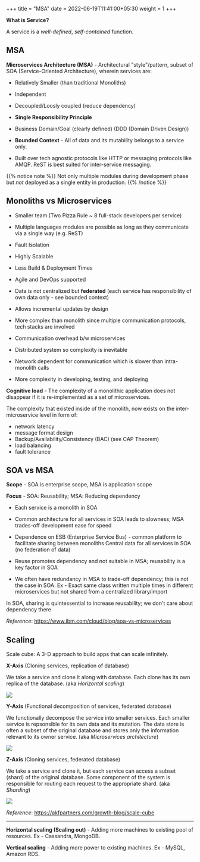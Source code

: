 +++
title = "MSA"
date = 2022-06-19T11:41:00+05:30
weight = 1
+++

**What is Service?**

A service is a _well-defined_, _self-contained_ function.

## MSA

**Microservices Architecture (MSA)** - Architectural "style"/pattern, subset of SOA (Service-Oriented Architecture), wherein services are:

- Relatively Smaller (than traditional Monoliths)

- Independent

- Decoupled/Loosly coupled (reduce dependency)

- **Single Responsibility Principle**

- Business Domain/Goal (clearly defined) (DDD (Domain Driven Design))

- **Bounded Context** - All of data and its mutability belongs to a service only.

- Built over tech agnostic protocols like HTTP or messaging protocols like AMQP. ReST is best suited for inter-service messaging.

{{% notice note %}}
Not only multiple modules during development phase but _not_ deployed as a single entity in production.
{{% /notice %}}

## Monoliths vs Microservices

- Smaller team (Two Pizza Rule ~ 8 full-stack developers per service)
- Multiple languages modules are possible as long as they communicate via a single way (e.g. ReST)
- Fault Isolation
- Highly Scalable
- Less Build & Deployment Times
- Agile and DevOps supported
- Data is not centralized but **federated** (each service has responsibility of own data only - see bounded context)
- Allows incremental updates by design

- More complex than monolith since multiple communication protocols, tech stacks are involved
- Communication overhead b/w microservices
- Distributed system so complexity is inevitable
- Network dependent for communication which is slower than intra-monolith calls
- More complexity in developing, testing, and deploying

**Cognitive load** - The complexity of a monolithic application does not disappear if it is re-implemented as a set of microservices.

The complexity that existed inside of the monolith, now exists on the inter-microservice level in form of:
- network latency
- message format design
- Backup/Availability/Consistency (BAC) (see CAP Theorem)
- load balancing
- fault tolerance

## SOA vs MSA

**Scope** - SOA is enterprise scope, MSA is application scope

**Focus** - SOA: Reusability; MSA: Reducing dependency

- Each service is a monolith in SOA

- Common architecture for all services in SOA leads to slowness; MSA trades-off development ease for speed

- Dependence on ESB (Enterprise Service Bus) - common platform to facilitate sharing between monoliths
Central data for all services in SOA (no federation of data)

- Reuse promotes dependency and not suitable in MSA; reusability is a key factor in SOA

- We often have redundancy in MSA to trade-off dependency; this is not the case in SOA. Ex - Exact same class written multiple times in different microservices but not shared from a centralized library/import

In SOA, sharing is quintessential to increase reusability; we don't care about dependency there

_Reference_: https://www.ibm.com/cloud/blog/soa-vs-microservices

## Scaling
Scale cube: A 3-D approach to build apps that can scale infinitely.

**X-Axis** (Cloning services, replication of database)

We take a service and clone it along with database. Each clone has its own replica of the database. (aka _Horizontal scaling_)

![](https://i.imgur.com/AiRvczI.png)

**Y-Axis** (Functional decomposition of services, federated database)

We functionally decompose the service into smaller services. Each smaller service is repsonsible for its own data and its mutation. The data store is often a subset of the original database and stores only the information relevant to its owner service. (aka _Microservices architecture_)

![](https://i.imgur.com/sKF4Acn.png)

**Z-Axis** (Cloning services, federated database)

We take a service and clone it, but each service can access a subset (shard) of the original database. Some component of the system is responsible for routing each request to the appropriate shard. (aka _Sharding_)

![](https://i.imgur.com/JjYsnIr.png)

_Reference_: https://akfpartners.com/growth-blog/scale-cube

---
**Horizontal scaling (Scaling out)** - Adding more machines to existing pool of resources. Ex - Cassandra, MongoDB.

**Vertical scaling** - Adding more power to existing machines. Ex - MySQL, Amazon RDS.